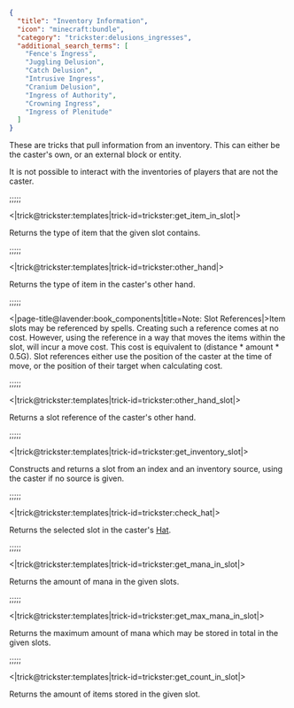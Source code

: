```json
{
  "title": "Inventory Information",
  "icon": "minecraft:bundle",
  "category": "trickster:delusions_ingresses",
  "additional_search_terms": [
    "Fence's Ingress",
    "Juggling Delusion",
    "Catch Delusion",
    "Intrusive Ingress",
    "Cranium Delusion",
    "Ingress of Authority",
    "Crowning Ingress",
    "Ingress of Plenitude"
  ]
}
```

These are tricks that pull information from an inventory.
This can either be the caster's own, or an external block or entity.


It is not possible to interact with the inventories of players that are not the caster.

;;;;;

<|trick@trickster:templates|trick-id=trickster:get_item_in_slot|>

Returns the type of item that the given slot contains.

;;;;;

<|trick@trickster:templates|trick-id=trickster:other_hand|>

Returns the type of item in the caster's other hand.

;;;;;

<|page-title@lavender:book_components|title=Note: Slot References|>Item slots may be referenced by spells.
Creating such a reference comes at no cost. However, using the reference in a way that moves the items within the slot, will incur a move cost.
This cost is equivalent to (distance * amount * 0.5G). 
Slot references either use the position of the caster at the time of move, or the position of their target when calculating cost.

;;;;;

<|trick@trickster:templates|trick-id=trickster:other_hand_slot|>

Returns a slot reference of the caster's other hand.

;;;;;

<|trick@trickster:templates|trick-id=trickster:get_inventory_slot|>

Constructs and returns a slot from an index and an inventory source, using the caster if no source is given.

;;;;;

<|trick@trickster:templates|trick-id=trickster:check_hat|>

Returns the selected slot in the caster's [Hat](^trickster:items/top_hat).

;;;;;

<|trick@trickster:templates|trick-id=trickster:get_mana_in_slot|>

Returns the amount of mana in the given slots.

;;;;;

<|trick@trickster:templates|trick-id=trickster:get_max_mana_in_slot|>

Returns the maximum amount of mana which may be stored in total in the given slots.

;;;;;

<|trick@trickster:templates|trick-id=trickster:get_count_in_slot|>

Returns the amount of items stored in the given slot.
